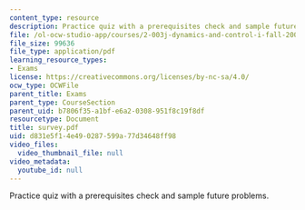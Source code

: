 ```yaml
---
content_type: resource
description: Practice quiz with a prerequisites check and sample future problems.
file: /ol-ocw-studio-app/courses/2-003j-dynamics-and-control-i-fall-2007/d831e5f14e490287599a77d34648ff98_survey.pdf
file_size: 99636
file_type: application/pdf
learning_resource_types:
- Exams
license: https://creativecommons.org/licenses/by-nc-sa/4.0/
ocw_type: OCWFile
parent_title: Exams
parent_type: CourseSection
parent_uid: b7806f35-a1bf-e6a2-0308-951f8c19f8df
resourcetype: Document
title: survey.pdf
uid: d831e5f1-4e49-0287-599a-77d34648ff98
video_files:
  video_thumbnail_file: null
video_metadata:
  youtube_id: null
---
```

Practice quiz with a prerequisites check and sample future problems.